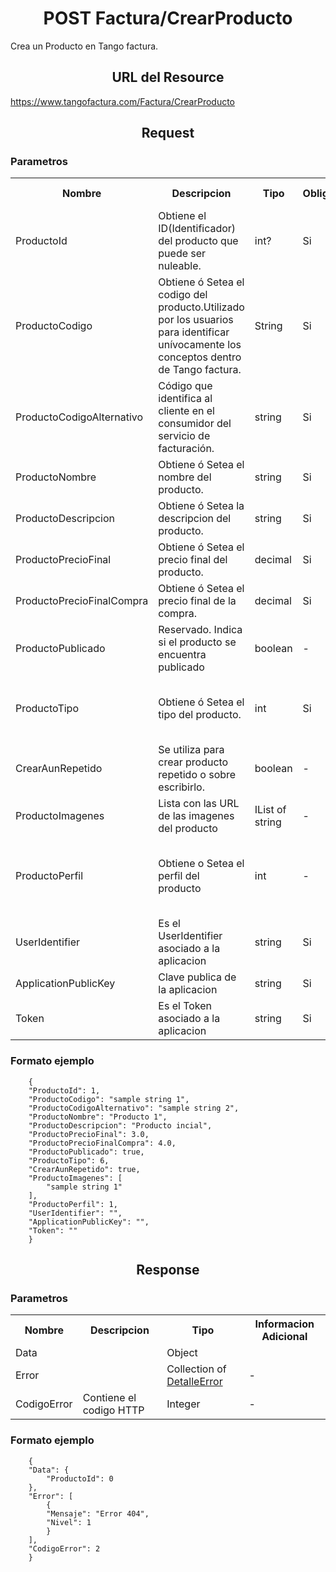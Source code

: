 <h1 align="center">POST Factura/CrearProducto</h1>

Crea un Producto en Tango factura.

<h2 align="center">URL del Resource</h2>

https://www.tangofactura.com/Factura/CrearProducto

<h2 align="center">Request</h2>

<h3>Parametros</h3>
<table style="width:100%;">
<tr>
    <th>Nombre</th>
    <th>Descripcion</th>
    <th>Tipo</th>
    <th>Obligatorio</th>
    <th>Informacion Adicional</th>
</tr>
<tr>
    <td>ProductoId</td>
    <td>Obtiene el ID(Identificador) del producto que puede ser nuleable.</td>
    <td>int?</td>
    <td>Si</td>
    <td></td>
</tr>
<tr>
    <td>ProductoCodigo</td>
    <td>Obtiene ó Setea el codigo del producto.Utilizado por los usuarios para identificar unívocamente los conceptos dentro de Tango factura.</td>
    <td>String</td>
    <td>Si</td>
    <td></td>
</tr>
<tr>
    <td>ProductoCodigoAlternativo</td>
    <td>Código que identifica al cliente en el consumidor del servicio de facturación.</td>
    <td>string</td>
    <td>Si</td>
    <td>-</td>
</tr>
<tr>
    <td>ProductoNombre</td>
    <td>Obtiene ó Setea el nombre del producto.</td>
    <td>string</td>
    <td>Si</td>
    <td>-</td>
</tr>
<tr>
    <td>ProductoDescripcion</td>
    <td>Obtiene ó Setea la descripcion del producto.</td>
    <td>string</td>
    <td>Si</td>
    <td>-</td>
</tr>
<tr>
    <td>ProductoPrecioFinal</td>
    <td>Obtiene ó Setea el precio final del producto.</td>
    <td>decimal</td>
    <td>Si</td>
    <td>-</td>
</tr>
<tr>
    <td>ProductoPrecioFinalCompra</td>
    <td>Obtiene ó Setea el precio final de la compra.</td>
    <td>decimal</td>
    <td>Si</td>
    <td>-</td>
</tr>
<tr>
    <td>ProductoPublicado</td>
    <td>Reservado. Indica si el producto se encuentra publicado</td>
    <td>boolean</td>
    <td>-</td>
    <td>-</td>
</tr>
<tr>
    <td>ProductoTipo</td>
    <td>Obtiene ó Setea el tipo del producto.</td>
    <td>int</td>
    <td>Si</td>
    <td>Valores posibles: <br>1: Producto <br>2: Servicio <br>3: Prod/Serv</td>
</tr>
<tr>
    <td>CrearAunRepetido</td>
    <td>Se utiliza para crear producto repetido o sobre escribirlo.</td>
    <td>boolean</td>
    <td>-</td>
    <td>-</td>
</tr>
<tr>
    <td>ProductoImagenes</td>
    <td>Lista con las URL de las imagenes del producto</td>
    <td>IList of string</td>
    <td>-</td>
    <td>-</td>
</tr>
<tr>
    <td>ProductoPerfil</td>
    <td>Obtiene o Setea el perfil del producto</td>
    <td>int</td>
    <td>-</td>
    <td>Valores posibles: <br>1: Venta <br>2: Compra <br>3: Compra/Venta</td>
</tr>
<tr>
    <td>UserIdentifier</td>
    <td>Es el UserIdentifier asociado a la aplicacion</td>
    <td>string</td>
    <td>Si</td>
    <td>-</td>
</tr>
<tr>
    <td>ApplicationPublicKey</td>
    <td>Clave publica de la aplicacion</td>
    <td>string</td>
    <td>Si</td>
    <td>-</td>
</tr>
<tr>
    <td>Token</td>
    <td>Es el Token asociado a la aplicacion</td>
    <td>string</td>
    <td>Si</td>
    <td>-</td>
</tr>

</table>

<h3>Formato ejemplo</h3>

```
    {
    "ProductoId": 1,
    "ProductoCodigo": "sample string 1",
    "ProductoCodigoAlternativo": "sample string 2",
    "ProductoNombre": "Producto 1",
    "ProductoDescripcion": "Producto incial",
    "ProductoPrecioFinal": 3.0,
    "ProductoPrecioFinalCompra": 4.0,
    "ProductoPublicado": true,
    "ProductoTipo": 6,
    "CrearAunRepetido": true,
    "ProductoImagenes": [
        "sample string 1"
    ],
    "ProductoPerfil": 1,
    "UserIdentifier": "",
    "ApplicationPublicKey": "",
    "Token": ""
    }
```

<h2 align="center">Response</h2>
<h3>Parametros</h3>
<table style="width: 100%;">
    <tr>
        <th>Nombre</th>
        <th>Descripcion</th>
        <th>Tipo</th>
        <th>Informacion Adicional</th>
    </tr>
    <tr>
        <td>Data</td>
        <td></td>
        <td>Object</td>
        <td></td>
    </tr>
    <tr>
        <td>Error</td>
        <td></td>
        <td>Collection of <a href="/Guias/Tipos de datos/DetalleError.md">DetalleError</a></td>
        <td>-</td>
    </tr>
    <tr>
        <td>CodigoError</td>
        <td>Contiene el codigo HTTP</td>
        <td>Integer</td>
        <td>-</td>
    </tr>
</table>
<h3>Formato ejemplo</h3>

```
    {
    "Data": {
        "ProductoId": 0
    },
    "Error": [
        {
        "Mensaje": "Error 404",
        "Nivel": 1
        }
    ],
    "CodigoError": 2
    }
```